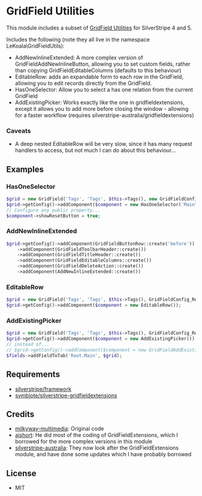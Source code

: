 GridField Utilities
======

This module includes a subset of [GridField Utilities](https://github.com/milkyway-multimedia/ss-gridfield-utils) for SilverStripe 4 and 5.

Includes the following (note they all live in the namespace LeKoala\GridFieldUtils):
* AddNewInlineExtended: A more complex version of GridFieldAddNewInlineButton, allowing you to set custom fields, rather than copying GridFieldEditableColumns (defaults to this behaviour)
* EditableRow: adds an expandable form to each row in the GridField, allowing you to edit records directly from the GridField.
* HasOneSelector: Allow you to select a has one relation from the current GridField
* AddExistingPicker: Works exactly like the one in gridfieldextensions, except it allows you to add more before closing the window - allowing for a faster workflow (requires silverstripe-australia/gridfieldextensions)

### Caveats
* A deep nested EditableRow will be very slow, since it has many request handlers to access, but not much I can do about this behaviour...

## Examples

### HasOneSelector

```php
$grid = new GridField('Tags', 'Tags', $this->Tags(), new GridFieldConfig);
$grid->getConfig()->addComponent($component = new HasOneSelector('MainTag', 'Select main tag'));
// Configure any public property...
$component->showResetButton = true;
```

### AddNewInlineExtended

```php
$grid->getConfig()->addComponent(GridFieldButtonRow::create('before'))
    ->addComponent(GridFieldToolbarHeader::create())
    ->addComponent(GridFieldTitleHeader::create())
    ->addComponent(GridFieldEditableColumns::create())
    ->addComponent(GridFieldDeleteAction::create())
    ->addComponent(AddNewInlineExtended::create())
```

### EditableRow

```php
$grid = new GridField('Tags', 'Tags', $this->Tags(), GridFieldConfig_RecordEditor::create());
$grid->getConfig()->addComponent($component = new EditableRow());
```

### AddExistingPicker

```php
$grid = new GridField('Tags', 'Tags', $this->Tags(), GridFieldConfig_RelationEditor::create());
$grid->getConfig()->addComponent($component = new AddExistingPicker());
// instead of...
// $grid->getConfig()->addComponent($component = new GridFieldAddExistingSearchButton());
$fields->addFieldToTab('Root.Main', $grid);
```

## Requirements
* [silverstripe/framework](https://github.com/silverstripe/framework)
* [symbiote/silverstripe-gridfieldextensions](https://github.com/symbiote/silverstripe-gridfieldextensions)

## Credits
- [milkyway-multimedia](https://github.com/milkyway-multimedia): Original code
- [ajshort](https://github.com/ajshort "ajshort on Github"): He did most of the coding of GridFieldExtensions, which I borrowed for the more complex versions in this module
- [silverstripe-australia](https://github.com/silverstripe-australia "silverstripe-australia on Github"): They now look after the GridFieldExtensions module, and have done some updates which I have probably borrowed

## License
* MIT
